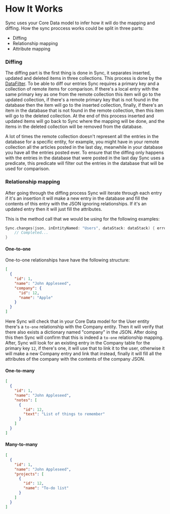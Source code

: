 # How It Works

Sync uses your Core Data model to infer how it will do the mapping and diffing. How the sync proccess works could be split in three parts:

- Diffing
- Relationship mapping
- Attribute mapping

### Diffing

The diffing part is the first thing is done in Sync, it separates inserted, updated and deleted items in three collections. This process is done by the [DataFilter](https://github.com/SyncDB/Sync/blob/master/Source/DataFilter/DataFilter.swift). To be able to diff our entries Sync requires a primary key and a collection of remote items for comparison. If there's a local entry with the same primary key as one from the remote collection this item will go to the updated collection, if there's a remote primary key that is not found in the database then the item will go to the inserted collection, finally, if there's an item in the database that is not found in the remote collection, then this item will go to the deleted collection. At the end of this process inserted and updated items will go back to Sync where the mapping will be done, and the items in the deleted collection will be removed from the database.

A lot of times the remote collection doesn't represent all the entries in the database for a specific entity, for example, you might have in your remote collection all the articles posted in the last day, meanwhile in your database you have all the entries posted ever. To ensure that the diffing only happens with the entries in the database that were posted in the last day Sync uses a predicate, this predicate will filter out the entries in the database that will be used for comparison.

### Relationship mapping

After going through the diffing process Sync will iterate through each entry if it's an insertion it will make a new entry in the database and fill the contents of this entry with the JSON ignoring relationships. If it's an updated entry then it will just fill the attributes.

This is the method call that we would be using for the following examples:

```swift
Sync.changes(json, inEntityNamed: "Users", dataStack: dataStack) { error in
    // Completed...
}
```

#### One-to-one

One-to-one relationships have have the following structure:

```json
[
  {
    "id": 1,
    "name": "John Appleseed",
    "company": {
      "id": 12,
      "name": "Apple"
    }
  }
]
```

Here Sync will check that in your Core Data model for the User entity there's a `to-one` relationship with the Company entity. Then it will verify that there also exists a dictionary named "company" in the JSON. After doing this  then Sync will confirm that this is indeed a `to-one` relationship mapping. After, Sync will look for an existing entry in the Company table for the primary key `12`, if there's one, it will use that to link it to the user, otherwise it will make a new Company entry and link that instead, finally it will fill all the attributes of the company with the contents of the company JSON.

#### One-to-many

```json
[
  {
    "id": 1,
    "name": "John Appleseed",
    "notes": [
      {
        "id": 12,
        "text": "List of things to remember"
      }
    ]
  }
]
```

#### Many-to-many

```json
[
  {
    "id": 1,
    "name": "John Appleseed",
    "projects": [
      {
        "id": 12,
        "name": "To-do list"
      }
    ]
  }
]
```
